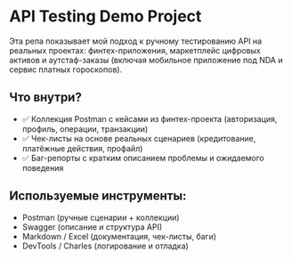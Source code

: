# API Testing Demo Project

Эта репа показывает мой подход к ручному тестированию API на реальных проектах: финтех-приложения, маркетплейс цифровых активов и аутстаф-заказы (включая мобильное приложение под NDA и сервис платных гороскопов).

## Что внутри?
- ✅ Коллекция Postman с кейсами из финтех-проекта (авторизация, профиль, операции, транзакции)
- ✅ Чек-листы на основе реальных сценариев (кредитование, платёжные действия, профайл)
- ✅ Баг-репорты с кратким описанием проблемы и ожидаемого поведения

## Используемые инструменты:
- Postman (ручные сценарии + коллекции)
- Swagger (описание и структура API)
- Markdown / Excel (документация, чек-листы, баги)
- DevTools / Charles (логирование и отладка)
